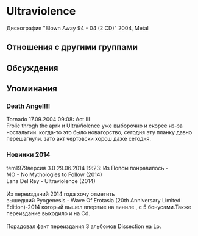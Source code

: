 # Ultraviolence

Дискография
"Blown Away 94 - 04 (2 CD)" 2004, Metal

## Отношения с другими группами


## Обсуждения


## Упоминания

### Death Angel!!!

Tornado 17.09.2004 09:08:
Act III<BR>Frolic throgh the aprk и UltraViolence уже выборочно и скорее из-за ностальгии. когда-то это было новаторство, сегодня эту планку давно перешагнули. зато акт чертовски хорош даже сегодня.

### Новинки 2014

tem1979версия 3.0 29.06.2014 19:23:
Из Попсы понравилось -<BR>MO - No Mythologies to Follow (2014)<BR>Lana Del Rey - Ultraviolence (2014)<BR><BR>Из переизданий 2014 года хочу отметить <BR>вышедший Pyogenesis - Wave Of Erotasia (20th Anniversary Limited Edition)-2014 который вышел впервые на виниле , с 5 бонусами.Также переиздание выходило и на Cd.<BR><BR>Порадовал факт переиздания 3 альбомов Dissection на Lp.<BR><BR><BR>

